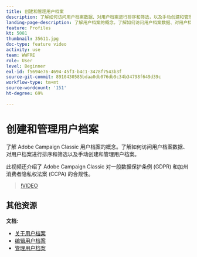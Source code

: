 ```yaml
---
title: 创建和管理用户档案
description: 了解如何访问用户档案数据、对用户档案进行排序和筛选，以及手动创建和管理用户档案。 了解对一般数据保护条例 (GDPR) 和加州消费者隐私权法案 (CCPA) 的合规性。
landing-page-description: 了解用户档案的概念。了解如何访问用户档案数据、对用户档案进行排序和筛选以及手动创建和管理用户档案。了解 GDPR 和 CCPA。
feature: Profiles
kt: 5081
thumbnail: 35611.jpg
doc-type: feature video
activity: use
team: WWFRE
role: User
level: Beginner
exl-id: f5694e76-4694-45f3-b4c1-3478f7543b3f
source-git-commit: 8910430585bdaa0db076db9c34b34798f649d39c
workflow-type: tm+mt
source-wordcount: '151'
ht-degree: 69%

---
```


# 创建和管理用户档案

了解 Adobe Campaign Classic 用户档案的概念。了解如何访问用户档案数据、对用户档案进行排序和筛选以及手动创建和管理用户档案。

此视频还介绍了 Adobe Campaign Classic 对一般数据保护条例 (GDPR) 和加州消费者隐私权法案 (CCPA) 的合规性。

>[!VIDEO](https://video.tv.adobe.com/v/35611?quality=12)

## 其他资源

**文档:**

* [关于用户档案](https://experienceleague.adobe.com/docs/campaign-classic/using/getting-started/profile-management/about-profiles.html?lang=en)
* [编辑用户档案](https://experienceleague.adobe.com/docs/campaign-classic/using/getting-started/profile-management/editing-a-profile.html?lang=en)
* [管理用户档案](https://experienceleague.adobe.com/docs/campaign-classic/using/getting-started/profile-management/adding-profiles.html?lang=en)
